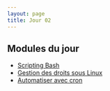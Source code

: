 ```yaml
---
layout: page
title: Jour 02
---
```


## Modules du jour
- [Scripting Bash](../modules/002_scripting-bash.md)
- [Gestion des droits sous Linux](../modules/002_droits-linux.md)
- [Automatiser avec cron](../modules/002_cron-automatisation.md)

